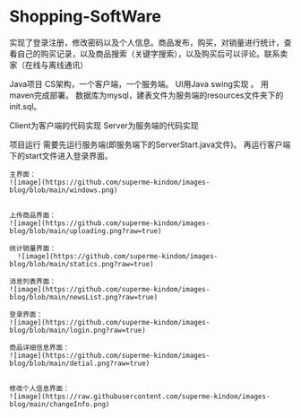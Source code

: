 # Shopping-SoftWare

实现了登录注册，修改密码以及个人信息。商品发布，购买，对销量进行统计，查看自己的购买记录，以及商品搜索（关键字搜索），以及购买后可以评论。联系卖家（在线与离线通讯）

Java项目
    CS架构，一个客户端，一个服务端。
    UI用Java swing实现 。
    用maven完成部署。
数据库为mysql，建表文件为服务端的resources文件夹下的init.sql。

Client为客户端的代码实现
Server为服务端的代码实现

项目运行
    需要先运行服务端(即服务端下的ServerStart.java文件)。
    再运行客户端下的start文件进入登录界面。
    
    
    主界面：
    ![image](https://github.com/superme-kindom/images-blog/blob/main/windows.png)
    
    
    上传商品界面：
    ![image](https://github.com/superme-kindom/images-blog/blob/main/uploading.png?raw=true)
   
    统计销量界面：
      ![image](https://github.com/superme-kindom/images-blog/blob/main/statics.png?raw=true)

    消息列表界面：
    ![image](https://github.com/superme-kindom/images-blog/blob/main/newsList.png?raw=true)
    
    登录界面：
    ![image](https://github.com/superme-kindom/images-blog/blob/main/login.png?raw=true)
   
    商品详细信息界面：
    ![image](https://github.com/superme-kindom/images-blog/blob/main/detial.png?raw=true)
   
   
    修改个人信息界面：
    ![image](https://raw.githubusercontent.com/superme-kindom/images-blog/main/changeInfo.png)
    

